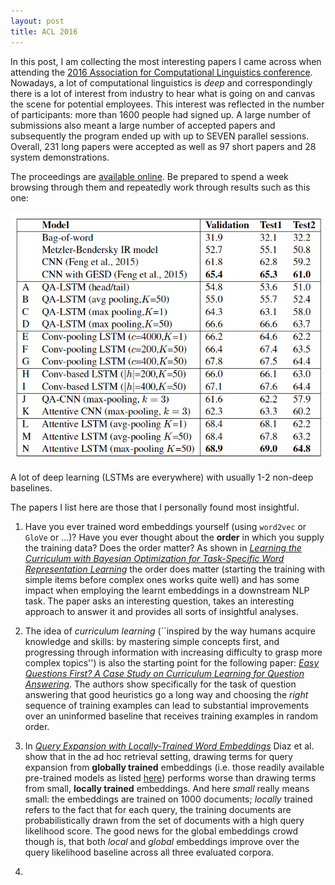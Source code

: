 ```yaml
---
layout: post
title: ACL 2016
---
```


In this post, I am collecting the most interesting papers I came across when attending
the [2016 Association for Computational Linguistics conference](http://acl2016.org/). 
Nowadays, a lot of computational linguistics is *deep* and correspondingly
there is a lot of interest from industry to hear what is going on and canvas the scene for potential employees. 
This interest was reflected in the number of participants: more than 1600 people had signed
up. A large number of submissions also meant a large number of accepted papers and subsequently
the program ended up with up to SEVEN parallel sessions.
Overall, 231 long papers were accepted as well as 97 short papers and 28 system demonstrations. 

The proceedings are [available online](http://aclweb.org/anthology/P/P16/). Be prepared to spend
a week browsing through them and repeatedly work through results such as this one:

<img src="../img/acl-example.png" width="600px">

A lot of deep learning (LSTMs are everywhere) with usually 1-2 non-deep baselines.

The papers I list here are those that I personally found most insightful.

1. Have you ever trained word embeddings yourself (using `word2vec` or `GloVe` or ...)? Have you ever thought about the **order** in which you supply the training data? Does the order matter? As shown in [*Learning the Curriculum with Bayesian Optimization for Task-Specific Word Representation Learning*](http://aclweb.org/anthology/P/P16/P16-1013.pdf) the order does matter (starting the training with simple items before complex ones works quite well) and has some impact when employing the learnt embeddings in a downstream NLP task. The paper asks an interesting question, takes an interesting approach to answer it and provides all sorts of insightful analyses.

2. The idea of *curriculum learning* (``inspired by the way humans acquire knowledge and skills: by mastering simple concepts first, and progressing through information with increasing difficulty to grasp more complex topics'') is also the starting point for the following paper: [*Easy Questions First? A Case Study on Curriculum Learning for Question Answering*](http://aclweb.org/anthology/P/P16/P16-1043.pdf). The authors show specifically for the task of question answering that good heuristics go a long way and choosing the *right* sequence of training examples can lead to substantial improvements over an uninformed baseline that receives training examples in random order.


3. In [*Query Expansion with Locally-Trained Word Embeddings*](http://aclweb.org/anthology/P/P16/P16-1035.pdf) Diaz et al. show that in the ad hoc retrieval setting, drawing terms for query expansion from **globally trained** embeddings (i.e. those readily available pre-trained models as listed [here](https://github.com/3Top/word2vec-api#where-to-get-a-pretrained-models)) performs worse than drawing terms from small, **locally trained** embeddings. And here *small* really means small: the embeddings are trained on 1000 documents; *locally* trained refers to the fact that for each query, the training documents are probabilistically drawn from the set of documents with a high query likelihood score. The good news for the global embeddings crowd though is, that both *local* and *global* embeddings improve over the query likelihood baseline across all three evaluated corpora.

4. 





